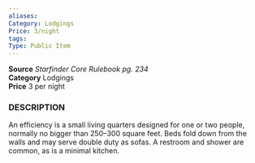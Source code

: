 ```yaml
---
aliases: 
Category: Lodgings  
Price: 3/night 
tags: 
Type: Public Item
---
```



**Source** _Starfinder Core Rulebook pg. 234_  
**Category** Lodgings  
**Price** 3 per night

### DESCRIPTION

An efficiency is a small living quarters designed for one or two people, normally no bigger than 250–300 square feet. Beds fold down from the walls and may serve double duty as sofas. A restroom and shower are common, as is a minimal kitchen.
